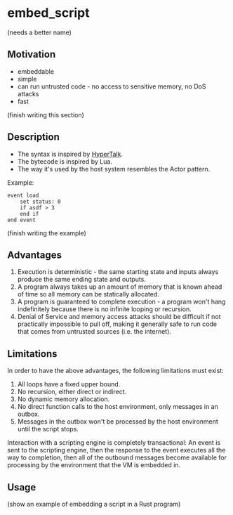 # embed_script

(needs a better name)

## Motivation

* embeddable
* simple
* can run untrusted code - no access to sensitive memory, no DoS attacks
* fast

(finish writing this section)

## Description

* The syntax is inspired by [HyperTalk](https://en.wikipedia.org/wiki/HyperTalk).
* The bytecode is inspired by Lua.
* The way it's used by the host system resembles the Actor pattern.

Example:
```
event load
    set status: 0
    if asdf > 3
    end if
end event
```

(finish writing the example)

## Advantages

1. Execution is deterministic - the same starting state and inputs always produce the same ending
state and outputs.
2. A program always takes up an amount of memory that is known ahead of time so all memory can be
statically allocated.
3. A program is guaranteed to complete execution - a program won't hang indefinitely because there
is no infinite looping or recursion.
4. Denial of Service and memory access attacks should be difficult if not practically impossible to
pull off, making it generally safe to run code that comes from untrusted sources (i.e. the
internet).

## Limitations

In order to have the above advantages, the following limitations must exist:

1. All loops have a fixed upper bound.
2. No recursion, either direct or indirect.
3. No dynamic memory allocation.
4. No direct function calls to the host environment, only messages in an outbox.
5. Messages in the outbox won't be processed by the host environment until the script stops.

Interaction with a scripting engine is completely transactional: An event is sent to the scripting
engine, then the response to the event executes all the way to completion, then all of the outbound
messages become available for processing by the environment that the VM is embedded in.

## Usage

(show an example of embedding a script in a Rust program)
